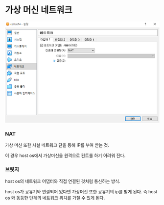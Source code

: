 # 가상 머신 네트워크

![img](./img/img1.png)

### NAT

가상 머신 또한 사설 네트워크 단을 통해 IP를 부여 받는 것.

이 경우 host os에서 가상머신을 원격으로 컨트롤 하기 어려워 진다.



### 브릿지

host os의 네트워크 어댑터와 직접 연결된 것처럼 통신하는 방식.

host os가 공유기와 연결되어 있다면 가상머신 또한 공유기의 ip를 받게 된다. 즉 host os 와 동등한 단계의 네트워크 위치를 가질 수 있게 된다.

